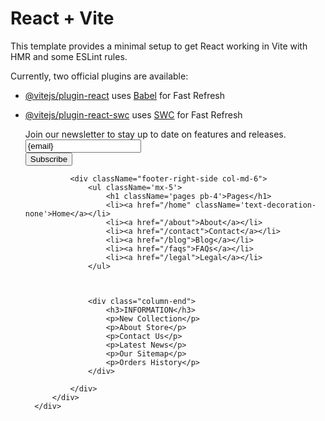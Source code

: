 # React + Vite

This template provides a minimal setup to get React working in Vite with HMR and some ESLint rules.

Currently, two official plugins are available:

- [@vitejs/plugin-react](https://github.com/vitejs/vite-plugin-react/blob/main/packages/plugin-react/README.md) uses [Babel](https://babeljs.io/) for Fast Refresh
- [@vitejs/plugin-react-swc](https://github.com/vitejs/vite-plugin-react-swc) uses [SWC](https://swc.rs/) for Fast Refresh


   
    <div className="container-fluid footer">
            <div className="row">
                <div className="footer-left-side col-md-6">
                    <div className="container mt-5">
                        <div className="row">
                            <div className="col-md-12">
                                <form onSubmit={handleSubmit}>
                                    <div className="form-group">
                                        <label className='join pb-4' htmlFor="emailInput">Join our newsletter to stay up to date on features and releases.</label>
                                        <input
                                            type="email"
                                            className="form-control"
                                            id="emailInput"
                                            name="user_email"
                                            placeholder="example@mail.com"
                                            value={email}
                                            onChange={handleEmailChange}
                                            required
                                        />
                                    </div>
                                    <div className='pt-3'>
                                        <button type="submit" className="subscribe text-white">Subscribe</button>
                                    </div>
                                </form>
                            </div>
                        </div>
                    </div>
                </div>










                <div className="footer-right-side col-md-6">
                    <ul className='mx-5'>
                        <h1 className='pages pb-4'>Pages</h1>
                        <li><a href="/home" className='text-decoration-none'>Home</a></li>
                        <li><a href="/about">About</a></li>
                        <li><a href="/contact">Contact</a></li>
                        <li><a href="/blog">Blog</a></li>
                        <li><a href="/faqs">FAQs</a></li>
                        <li><a href="/legal">Legal</a></li>
                    </ul>



                    <div class="column-end">
                        <h3>INFORMATION</h3>
                        <p>New Collection</p>
                        <p>About Store</p>
                        <p>Contact Us</p>
                        <p>Latest News</p>
                        <p>Our Sitemap</p>
                        <p>Orders History</p>
                    </div>

                </div>
            </div>
        </div>